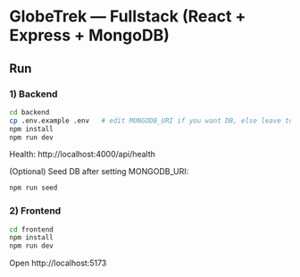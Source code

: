 # GlobeTrek — Fullstack (React + Express + MongoDB)

## Run
### 1) Backend
```bash
cd backend
cp .env.example .env   # edit MONGODB_URI if you want DB, else leave to use sample data
npm install
npm run dev
```
Health: http://localhost:4000/api/health

(Optional) Seed DB after setting MONGODB_URI:
```bash
npm run seed
```

### 2) Frontend
```bash
cd frontend
npm install
npm run dev
```
Open http://localhost:5173
